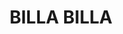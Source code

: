 ---
lastmod: '2025-04-06T06:05:21+00:00'
latitude: -28.228906
layout: suburb
longitude: 150.321016
postcode: '4390'
state: QLD
title: BILLA BILLA
url: /qld/billa-billa/
---